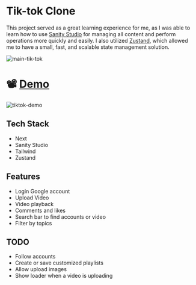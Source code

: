 # Tik-tok Clone

This project served as a great learning experience for me, as I was able to learn how to use [Sanity Studio](https://www.sanity.io/studio) for managing all content and perform operations more quickly and easily. I also utilized [Zustand](https://zustand-demo.pmnd.rs/), which allowed me to have a small, fast, and scalable state management solution.

![main-tik-tok](https://user-images.githubusercontent.com/25392323/227998907-0132726f-86b3-43a2-a11a-4c7232092c65.jpg)

# 📽️ [Demo](tik-tok-clone-r4do.vercel.app/)

![tiktok-demo](https://user-images.githubusercontent.com/25392323/228009361-727803fd-2ead-49e4-86c3-1765d421fa19.gif)

## Tech Stack

- Next
- Sanity Studio
- Tailwind
- Zustand

## Features

- Login Google account
- Upload Video
- Video playback
- Comments and likes
- Search bar to find accounts or video
- Filter by topics

## TODO

- Follow accounts
- Create or save customized playlists
- Allow upload images
- Show loader when a video is uploading
